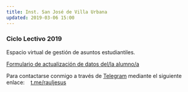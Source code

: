 ```yaml
---
title: Inst. San José de Villa Urbana
updated: 2019-03-06 15:00
---
```


### Ciclo Lectivo 2019
Espacio virtual de gestión de asuntos estudiantiles. 


<i class="fa fa-globe" aria-hidden="true"></i>  [Formulario de actualización de datos del/la alumno/a](https://forms.gle/dMAm9hmVcML9Vy1V8)<br />


Para contactarse conmigo a través de [Telegram](https://play.google.com/store/apps/details?id=org.telegram.messenger&hl=es_419) mediante el siguiente enlace:&nbsp;&nbsp;<i class="fa fa-telegram" aria-hidden="true"></i>&nbsp;&nbsp;[t.me/rauljesus](https://t.me/rauljesus)<br />


